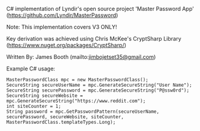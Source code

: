 C# implementation of Lyndir's open source project 'Master Password App'
(https://github.com/Lyndir/MasterPassword)

Note: This implementation covers V3 ONLY!

Key derivation was achieved using Chris McKee's CryptSharp Library
(https://www.nuget.org/packages/CryptSharp/)


Written By: James Booth
(mailto:jimbojetset35@gmail.com)

Example C# usage:

    MasterPasswordClass mpc = new MasterPasswordClass();
    SecureString secureUserName = mpc.GenerateSecureString("User Name");   
    SecureString securePassword = mpc.GenerateSecureString("P@ssw0rd");    
    SecureString secureWebsite = mpc.GenerateSecureString("https://www.reddit.com");  
    int siteCounter = 1;   
    String password = mpc.GetPasswordPattern(secureUserName, securePassword, secureWebsite, siteCounter, MasterPasswordClass.templateTypes.Long);
